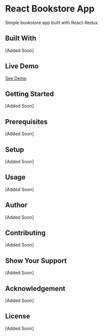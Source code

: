 # React Bookstore App

Simple bookstore app built with React-Redux.

## Built With

[Added Soon]

## Live Demo

[See Demo ](https://guarded-earth-44304.herokuapp.com/)


## Getting Started 

[Added Soon]

## Prerequisites

[Added Soon]

## Setup

[Added Soon]

## Usage

[Added Soon]

## Author

[Added Soon]

## Contributing

[Added Soon]

## Show Your Support

[Added Soon]

## Acknowledgement

[Added Soon]

## License

[Added Soon]
